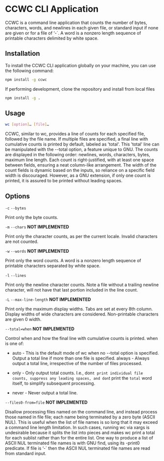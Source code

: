 
# CCWC CLI Application

CCWC is a command line application that counts the number of bytes, characters, words, and newlines in each given file, or standard input if none are given or for a file of ‘-`. A word is a nonzero length sequence of printable characters delimited by white space.

## Installation

To install the CCWC CLI application globally on your machine, you can use the following command:

```bash
npm install -g ccwc
```

If performing development, clone the repository and install from local files

```bash
npm install -g .
```

## Usage

```bash
wc [option]… [file]…
```

CCWC, similar to wc, provides a line of counts for each specified file, followed by the file name. If multiple files are specified, a final line with cumulative counts is printed by default, labeled as 'total'. This 'total' line can be manipulated with the --total option, a feature unique to GNU. The counts are displayed in the following order: newlines, words, characters, bytes, maximum line length. Each count is right-justified, with at least one space between fields, ensuring a neat column-like arrangement. The width of the count fields is dynamic based on the inputs, so reliance on a specific field width is discouraged. However, as a GNU extension, if only one count is printed, it is assured to be printed without leading spaces.

## Options

`-c`
`--bytes`

Print only the byte counts.

`-m`
`--chars`
**NOT IMPLEMENTED**

Print only the character counts, as per the current locale. Invalid characters are not counted.

`-w`
`--words`
**NOT IMPLEMENTED**

Print only the word counts. A word is a nonzero length sequence of printable characters separated by white space.

`-l`
`--lines`

Print only the newline character counts. Note a file without a trailing newline character, will not have that last portion included in the line count.

`-L`
`--max-line-length`
**NOT IMPLEMENTED**

Print only the maximum display widths. Tabs are set at every 8th column. Display widths of wide characters are considered. Non-printable characters are given 0 width.

`--total=when`
**NOT IMPLEMENTED**

Control when and how the final line with cumulative counts is printed. when is one of:

* auto - This is the default mode of wc when no --total option is specified. Output a total line if more than one file is specified.
always - Always output a total line, irrespective of the number of files processed.

* only - Only output total counts. I.e., don`t print individual file counts, suppress any leading spaces, and don`t print the `total` word itself, to simplify subsequent processing.

* never - Never output a total line. 

`--files0-from=file`
**NOT IMPLEMENTED**

Disallow processing files named on the command line, and instead process those named in file file; each name being terminated by a zero byte (ASCII NUL). This is useful when the list of file names is so long that it may exceed a command line length limitation. In such cases, running wc via xargs is undesirable because it splits the list into pieces and makes wc print a total for each sublist rather than for the entire list. One way to produce a list of ASCII NUL terminated file names is with GNU find, using its -print0 predicate. If file is ‘-` then the ASCII NUL terminated file names are read from standard input. 




